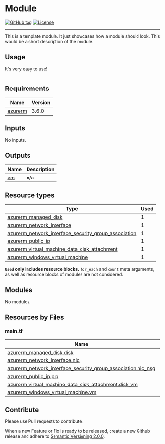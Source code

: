 # Module
[![GitHub tag](https://img.shields.io/github/tag/qbeyond/terraform-module-template.svg)](https://registry.terraform.io/modules/qbeyond/terraform-module-template/provider/latest)
[![License](https://img.shields.io/github/license/qbeyond/terraform-module-template.svg)](https://github.com/qbeyond/terraform-module-template/blob/main/LICENSE)

----

This is a template module. It just showcases how a module should look. This would be a short description of the module.

<!-- BEGIN_TF_DOCS -->
## Usage

It's very easy to use!
```hcl

```

## Requirements

| Name | Version |
|------|---------|
| <a name="requirement_azurerm"></a> [azurerm](#requirement\_azurerm) | 3.6.0 |

## Inputs

No inputs.
## Outputs

| Name | Description |
|------|-------------|
| <a name="output_vm"></a> [vm](#output\_vm) | n/a |

## Resource types

| Type | Used |
|------|-------|
| [azurerm_managed_disk](https://registry.terraform.io/providers/hashicorp/azurerm/3.6.0/docs/resources/managed_disk) | 1 |
| [azurerm_network_interface](https://registry.terraform.io/providers/hashicorp/azurerm/3.6.0/docs/resources/network_interface) | 1 |
| [azurerm_network_interface_security_group_association](https://registry.terraform.io/providers/hashicorp/azurerm/3.6.0/docs/resources/network_interface_security_group_association) | 1 |
| [azurerm_public_ip](https://registry.terraform.io/providers/hashicorp/azurerm/3.6.0/docs/resources/public_ip) | 1 |
| [azurerm_virtual_machine_data_disk_attachment](https://registry.terraform.io/providers/hashicorp/azurerm/3.6.0/docs/resources/virtual_machine_data_disk_attachment) | 1 |
| [azurerm_windows_virtual_machine](https://registry.terraform.io/providers/hashicorp/azurerm/3.6.0/docs/resources/windows_virtual_machine) | 1 |

**`Used` only includes resource blocks.** `for_each` and `count` meta arguments, as well as resource blocks of modules are not considered.

## Modules

No modules.

## Resources by Files

### main.tf

| Name | Type |
|------|------|
| [azurerm_managed_disk.disk](https://registry.terraform.io/providers/hashicorp/azurerm/3.6.0/docs/resources/managed_disk) | resource |
| [azurerm_network_interface.nic](https://registry.terraform.io/providers/hashicorp/azurerm/3.6.0/docs/resources/network_interface) | resource |
| [azurerm_network_interface_security_group_association.nic_nsg](https://registry.terraform.io/providers/hashicorp/azurerm/3.6.0/docs/resources/network_interface_security_group_association) | resource |
| [azurerm_public_ip.pip](https://registry.terraform.io/providers/hashicorp/azurerm/3.6.0/docs/resources/public_ip) | resource |
| [azurerm_virtual_machine_data_disk_attachment.disk_vm](https://registry.terraform.io/providers/hashicorp/azurerm/3.6.0/docs/resources/virtual_machine_data_disk_attachment) | resource |
| [azurerm_windows_virtual_machine.vm](https://registry.terraform.io/providers/hashicorp/azurerm/3.6.0/docs/resources/windows_virtual_machine) | resource |
<!-- END_TF_DOCS -->

## Contribute

Please use Pull requests to contribute.

When a new Feature or Fix is ready to be released, create a new Github release and adhere to [Semantic Versioning 2.0.0](https://semver.org/lang/de/spec/v2.0.0.html).